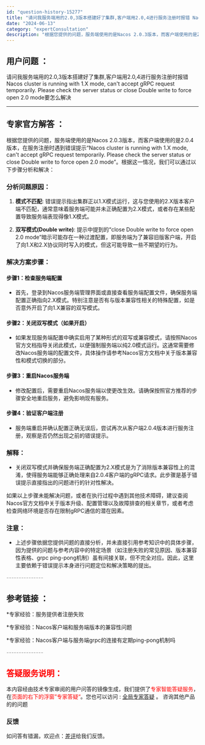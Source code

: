 ```yaml
---
id: "question-history-15277"
title: "请问我服务端用的2.0,3版本搭建好了集群,客户端用2.0,4进行服务注册时报错 Nacos cluste"
date: "2024-06-13"
category: "expertConsultation"
description: "根据您提供的问题，服务端使用的是Nacos 2.0.3版本，而客户端使用的是2.0.4版本，在服务注册时遇到错误提示“Nacos cluster is running with 1.X mode, can't accept gRPC request temporarily. Please check"
---
```


## 用户问题 ： 
 请问我服务端用的2.0,3版本搭建好了集群,客户端用2.0,4进行服务注册时报错 Nacos cluster is running with 1.X mode, can't accept gRPC request temporarily. Please check the server status or close Double write to force open 2.0 mode要怎么解决  

---------------
## 专家官方解答 ：

根据您提供的问题，服务端使用的是Nacos 2.0.3版本，而客户端使用的是2.0.4版本，在服务注册时遇到错误提示“Nacos cluster is running with 1.X mode, can't accept gRPC request temporarily. Please check the server status or close Double write to force open 2.0 mode”。根据这一情况，我们可以通过以下步骤分析和解决：

### 分析问题原因：

1. **模式不匹配**: 错误提示指出集群正以1.X模式运行，这与您使用的2.X版本客户端不匹配，通常意味着服务端可能并未正确配置为2.X模式，或者存在某些配置导致服务端表现得像1.X模式。

2. **双写模式(Double write)**: 提示中提到的“close Double write to force open 2.0 mode”暗示可能存在一种过渡配置，即服务端为了兼容旧版客户端，开启了向1.X和2.X协议同时写入的模式，但这可能导致一些不期望的行为。

### 解决方案步骤：

#### 步骤1：检查服务端配置
- 首先，登录到Nacos服务端管理界面或直接查看服务端配置文件，确保服务端配置正确指向2.X模式。特别注意是否有与版本兼容性相关的特殊配置，如是否意外开启了向1.X兼容的双写模式。

#### 步骤2：关闭双写模式（如果开启）
- 如果发现服务端配置中确实启用了某种形式的双写或兼容模式，请按照Nacos官方文档指导关闭此模式，以便强制服务端以纯2.0模式运行。这通常需要修改Nacos服务端的配置文件，具体操作请参考Nacos官方文档中关于版本兼容性和模式切换的部分。

#### 步骤3：重启Nacos服务端
- 修改配置后，需要重启Nacos服务端以使更改生效。请确保按照官方推荐的步骤安全地重启服务，避免影响现有服务。

#### 步骤4：验证客户端注册
- 服务端重启并确认配置正确无误后，尝试再次从客户端2.0.4版本进行服务注册，观察是否仍然出现之前的错误提示。

### 解释：
- 关闭双写模式并确保服务端正确配置为2.X模式是为了消除版本兼容性上的混淆，使得服务端能够正确处理来自2.0.4客户端的gRPC请求。此步骤是基于错误提示直接指出的问题进行的针对性解决。
  
如果以上步骤未能解决问题，或者在执行过程中遇到其他技术障碍，建议查阅Nacos官方文档中关于版本升级、配置管理以及故障排查的相关章节，或者考虑检查网络环境是否存在限制gRPC通信的潜在因素。

### 注意：
- 上述步骤依据您提供问题的直接分析，并未直接引用参考知识中的具体步骤，因为提供的问题与参考内容中的特定场景（如注册失败的常见原因、版本兼容性表格、grpc ping-pong机制）虽有间接关联，但不完全对应。因此，这里主要依赖于错误提示本身进行问题定位和解决策略的提出。


<font color="#949494">---------------</font> 


## 参考链接 ：

*专家经验：服务提供者注册失败 
 
 *专家经验：Nacos客户端和服务端版本的兼容性问题 
 
 *专家经验：Nacos客户端与服务端grpc的连接有定期ping-pong机制吗 


 <font color="#949494">---------------</font> 
 


## <font color="#FF0000">答疑服务说明：</font> 

本内容经由技术专家审阅的用户问答的镜像生成，我们提供了<font color="#FF0000">专家智能答疑服务</font>，在<font color="#FF0000">页面的右下的浮窗”专家答疑“</font>。您也可以访问 : [全局专家答疑](https://answer.opensource.alibaba.com/docs/intro) 。 咨询其他产品的的问题

### 反馈
如问答有错漏，欢迎点：[差评](https://ai.nacos.io/user/feedbackByEnhancerGradePOJOID?enhancerGradePOJOId=15291)给我们反馈。
